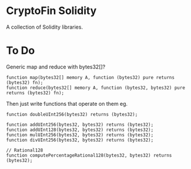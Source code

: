 # CryptoFin Solidity
A collection of Solidity libraries.


# To Do
Generic map and reduce with bytes32[]?

    function map(bytes32[] memory A, function (bytes32) pure returns (bytes32) fn);
    function reduce(bytes32[] memory A, function (bytes32, bytes32) pure returns (bytes32) fn);

Then just write functions that operate on them eg.

    function doubleUInt256(bytes32) returns (bytes32);

    function addUInt256(bytes32, bytes32) returns (bytes32);
    function addUInt128(bytes32, bytes32) returns (bytes32);
    function mulUInt256(bytes32, bytes32) returns (bytes32);
    function divUInt256(bytes32, bytes32) returns (bytes32);

    // Rational128
    function computePercentageRational128(bytes32, bytes32) returns (bytes32);


